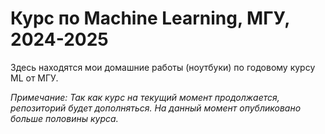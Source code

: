 # Курс по Machine Learning, МГУ, 2024-2025
Здесь находятся мои домашние работы (ноутбуки) по годовому курсу ML от МГУ.

*Примечание: Так как курс на текущий момент продолжается, репозиторий будет дополняться. На данный момент опубликовано больше половины курса.*
